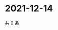 # 2021-12-14

共 0 条

<!-- BEGIN WEIBO -->
<!-- 最后更新时间 Tue Dec 14 2021 14:10:44 GMT+0800 (China Standard Time) -->

<!-- END WEIBO -->
